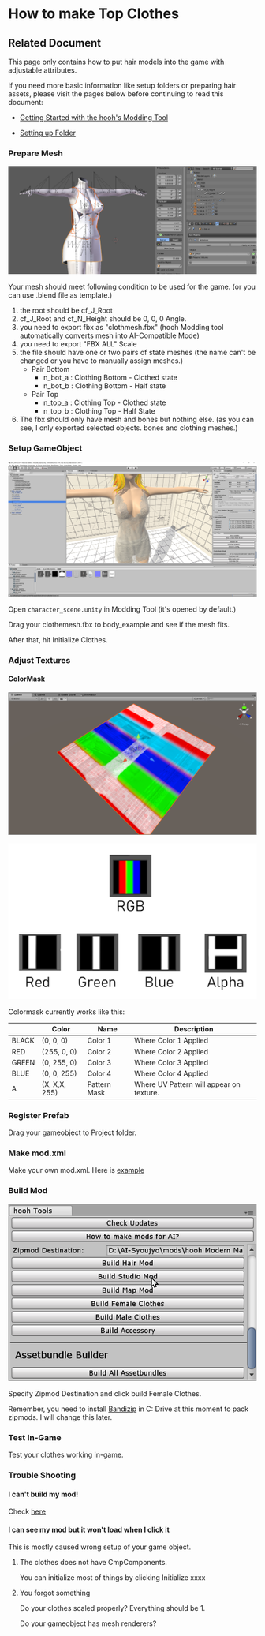 # How to make Top Clothes

## Related Document

This page only contains how to put hair models into the game with adjustable attributes.

If you need more basic information like setup folders or preparing hair assets, please visit the pages below before continuing to read this document:

-   [Getting Started with the hooh's Modding Tool](getting_started.md)

-   [Setting up Folder](tutorials/gearing-up.md)

### Prepare Mesh

![](images/image-20200101042333269.png)

Your mesh should meet following condition to be used for the game. (or you can use .blend file as template.)

1. the root should be cf_J_Root
2. cf_J_Root and cf_N_Height should be 0, 0, 0 Angle.
3. you need to export fbx as "clothmesh.fbx" (hooh Modding tool automatically converts mesh into AI-Compatible Mode)
4. you need to export "FBX ALL" Scale
5. the file should have one or two pairs of state meshes (the name can't be changed or you have to manually assign meshes.)
    - Pair Bottom
        - n_bot_a : Clothing Bottom - Clothed state
        - n_bot_b : Clothing Bottom - Half state
    - Pair Top
        - n_top_a : Clothing Top - Clothed state
        - n_top_b : Clothing Top - Half State
6. The fbx should only have mesh and bones but nothing else. (as you can see, I only exported selected objects. bones and clothing meshes.)

### Setup GameObject

![image-20200101043341537](images/image-20200101043341537.png)

Open `character_scene.unity` in Modding Tool (it's opened by default.)

Drag your clothemesh.fbx to body_example and see if the mesh fits.

After that, hit Initialize Clothes.

### Adjust Textures

#### ColorMask

![image-20200104175506932](images/image-20200104175506932.png)

![image-20200104175801808](images/image-20200104175801808.png)

Colormask currently works like this:

|       | Color         | Name         | Description                              |
| ----- | ------------- | ------------ | ---------------------------------------- |
| BLACK | (0, 0, 0)     | Color 1      | Where Color 1 Applied                    |
| RED   | (255, 0, 0)   | Color 2      | Where Color 2 Applied                    |
| GREEN | (0, 255, 0)   | Color 3      | Where Color 3 Applied                    |
| BLUE  | (0, 0, 255)   | Color 4      | Where Color 4 Applied                    |
| A     | (X, X,X, 255) | Pattern Mask | Where UV Pattern will appear on texture. |

### Register Prefab

Drag your gameobject to Project folder.

### Make mod.xml

Make your own mod.xml. Here is [example](https://github.com/hooh-hooah/ModdingTool/blob/master/Assets/%40CLOTHES_ASSETS/bdoll/mod.xml)

### Build Mod

![image-20200101043650642](images/image-20200101043650642.png)

Specify Zipmod Destination and click build Female Clothes.

Remember, you need to install [Bandizip](https://kr.bandisoft.com/bandizip/) in C: Drive at this moment to pack zipmods. I will change this later.

### Test In-Game

Test your clothes working in-game.

### Trouble Shooting

#### I can't build my mod!

Check [here](https://github.com/hooh-hooah/ModdingTool#trouble-shooting)

#### I can see my mod but it won't load when I click it

This is mostly caused wrong setup of your game object.

1. The clothes does not have CmpComponents.

    You can initialize most of things by clicking Initialize xxxx

2. You forgot something

    Do your clothes scaled properly? Everything should be 1.

    Do your gameobject has mesh renderers?
